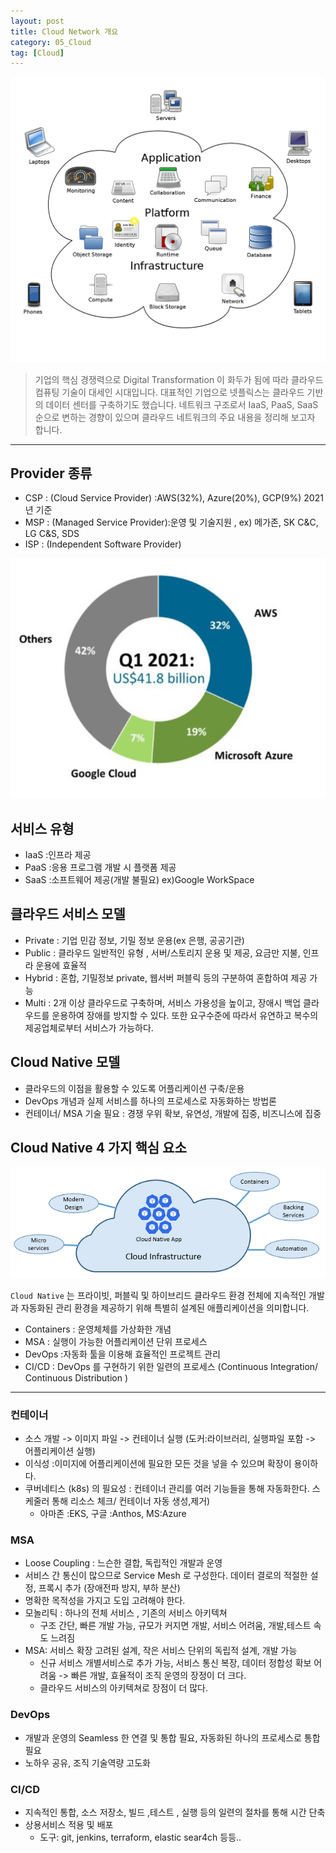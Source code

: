 ```yaml
---
layout: post
title: Cloud Network 개요
category: 05_Cloud
tag: [Cloud]
---
```




![example](/assets/images/cloudcomputing.png)

> 기업의 핵심 경쟁력으로 Digital Transformation 이 화두가 됨에 따라 클라우드 컴퓨팅 기술이 대세인 시대입니다. 대표적인 기업으로 넷플릭스는 클라우드 기반의 데이터 센터를 구축하기도 했습니다. 네트워크 구조로서 IaaS, PaaS, SaaS 순으로 변하는 경향이 있으며 클라우드 네트워크의 주요 내용을 정리해 보고자 합니다. 


---
 

## Provider 종류
- CSP : (Cloud Service Provider) :AWS(32%), Azure(20%), GCP(9%) 2021 년 기준
- MSP : (Managed Service Provider):운영 및 기술지원 , ex) 메가존, SK C&C, LG C&S, SDS
- ISP : (Independent Software Provider)

![example](/assets/images/cloudms.png)


## 서비스 유형
- IaaS :인프라 제공
- PaaS :응용 프로그램 개발 시 플랫폼 제공
- SaaS :소프트웨어 제공(개발 불필요) ex)Google WorkSpace

## 클라우드 서비스 모델
- Private : 기업 민감 정보, 기밀 정보 운용(ex 은행, 공공기관)
- Public : 클라우드 일반적인 유형 , 서버/스토리지 운용 및 제공, 요금만 지불, 인프라 운용에 효율적
- Hybrid : 혼합, 기밀정보 private, 웹서버 퍼블릭 등의 구분하여 혼합하여 제공 가능
- Multi : 2개 이상 클라우드로 구축하며, 서비스 가용성을 높이고, 장애시 백업 클라우드를 운용하여 장애를 방지할 수 있다. 또한 요구수준에 따라서 유연하고 복수의 제공업체로부터 서비스가 가능하다.

## Cloud Native 모델
- 클라우드의 이점을 활용할 수 있도록 어플리케이션 구축/운용
- DevOps 개념과 실제 서비스를 하나의 프로세스로 자동화하는 방법론
- 컨테이너/ MSA 기술 필요 : 경쟁 우위 확보, 유연성, 개발에 집중, 비즈니스에 집중

## Cloud Native 4 가지 핵심 요소


![example](/assets/images/cloudnative.png)

`Cloud Native` 는  프라이빗, 퍼블릭 및 하이브리드 클라우드 환경 전체에 지속적인 개발과 자동화된 관리 환경을 제공하기 위해 특별히 설계된 애플리케이션을 의미합니다.

- Containers : 운영체체를 가상화한 개념
- MSA : 실행이 가능한 어플리케이션 단위 프로세스
- DevOps :자동화 툴을 이용해 효율적인 프로젝트 관리
- CI/CD : DevOps 를 구현하기 위한 일련의 프로세스 (Continuous Integration/ Continuous Distribution )


---- 


### 컨테이너
- 소스 개발 -> 이미지 파일 -> 컨테이너 실행 (도커:라이브러리, 실행파일 포함 -> 어플리케이션 실행)
- 이식성 :이미지에 어플리케이션에 필요한 모든 것을 넣을 수 있으며 확장이 용이하다.
- 쿠버네티스 (k8s) 의 필요성 : 컨테이너 관리를 여러 기능들을 통해 자동화한다. 스케줄러 통해 리소스 체크/ 컨테이너 자동 생성,제거)
    - 아마존 :EKS, 구글 :Anthos, MS:Azure

### MSA
- Loose Coupling : 느슨한 결합, 독립적인 개발과 운영
- 서비스 간 통신이 많으므로 Service Mesh 로 구성한다. 데이터 결로의 적절한 설정, 프록시 추가 (장애전파 방지, 부하 분산)
- 명확한 목적성을 가지고 도입 고려해야 한다.
- 모놀리틱 : 하나의 전체 서비스 , 기존의 서비스 아키텍쳐
    - 구조 간단, 빠른 개발 가능, 규모가 커지면 개발, 서비스 어려움, 개발,테스트 속도 느려짐
- MSA: 서비스 확장 고려된 설계, 작은 서비스 단위의 독립적 설계, 개발 가능
    - 신규 서비스 개별서비스로 추가 가능, 서비스 통신 복장, 데이터 정합성 확보 어려움 -> 빠른 개발, 효율적이 조직 운영의 장정이 더 크다.
    - 클라우드 서비스의 아키텍쳐로 장점이 더 많다.
   
   
### DevOps
- 개발과 운영의 Seamless 한 연결 및 통합 필요, 자동화된 하나의 프로세스로 통합 필요
-  노하우 공유, 조직 기술역량 고도화

### CI/CD
- 지속적인 통합, 소스 저장소, 빌드 ,테스트 , 실행 등의 일련의 절차를 통해 시간 단축
- 상용서비스 적용 및 배포
    - 도구: git, jenkins, terraform, elastic sear4ch 등등..